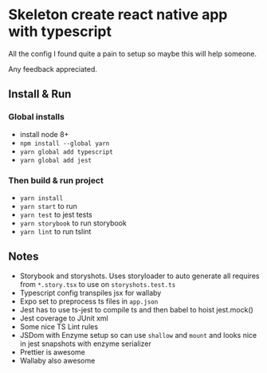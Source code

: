 # Skeleton create react native app with typescript

All the config I found quite a pain to setup so maybe this will help someone.

Any feedback appreciated.

## Install & Run

### Global installs

* install node 8+
* `npm install --global yarn`
* `yarn global add typescript`
* `yarn global add jest`

### Then build & run project

* `yarn install`
* `yarn start` to run
* `yarn test` to jest tests
* `yarn storybook` to run storybook
* `yarn lint` to run tslint

## Notes

* Storybook and storyshots. Uses storyloader to auto generate all requires from `*.story.tsx` to use on `storyshots.test.ts`
* Typescript config transpiles jsx for wallaby
* Expo set to preprocess ts files in `app.json`
* Jest has to use ts-jest to compile ts and then babel to hoist jest.mock()
* Jest coverage to JUnit xml
* Some nice TS Lint rules
* JSDom with Enzyme setup so can use `shallow` and `mount` and looks nice in jest snapshots with enzyme serializer
* Prettier is awesome
* Wallaby also awesome
